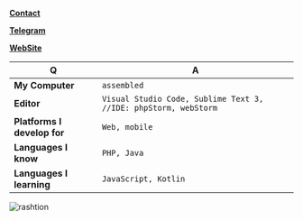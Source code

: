 [**Contact**](https://instagram.com//emreebakkall)

[**Telegram**](https://t.me/rashtion)

[**WebSite**](https://emre-bakkal.com)

Q | A
--- | --- 
**My Computer**  | `assembled`
**Editor**  | `Visual Studio Code, Sublime Text 3, //IDE: phpStorm, webStorm`
**Platforms I develop for** | `Web, mobile`
**Languages I know**  | `PHP, Java`
**Languages I learning** | `JavaScript, Kotlin`

<p align="center">&nbsp;<img align="left" src="https://github-readme-stats.vercel.app/api?username=rashtion&theme=algolia&show_icons=true" alt="rashtion"/></p>

